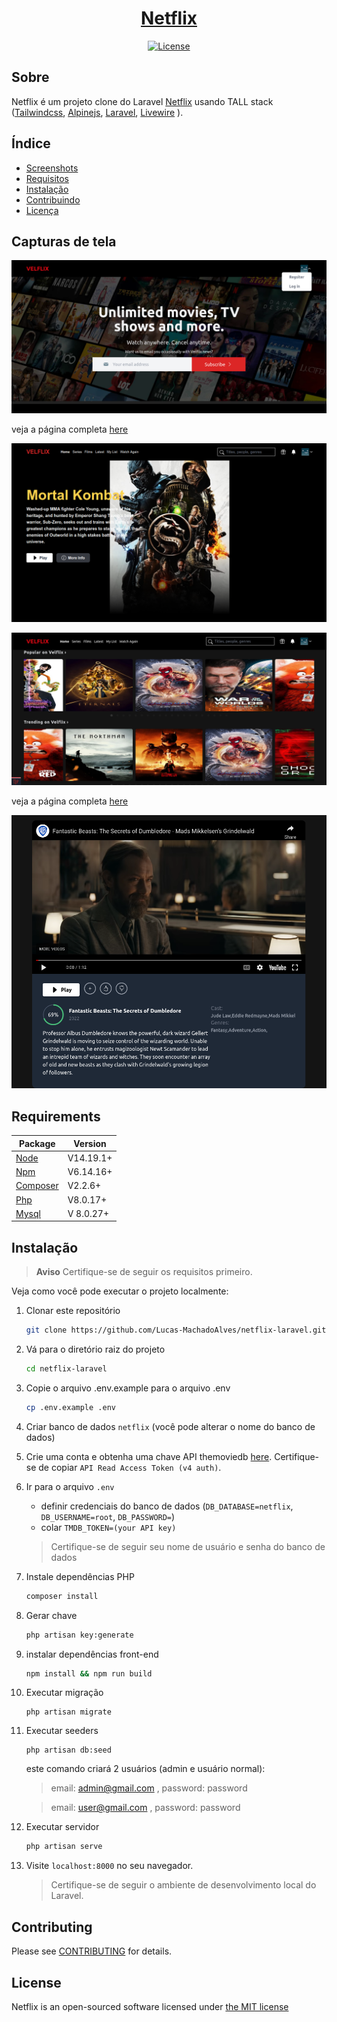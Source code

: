 <a href="https://github.com/Lucas-MachadoAlves/netflix-laravel"> <h1 align="center">Netflix</h1></a>
<p align="center"><a href="https://github.com/Lucas-MachadoAlves/netflix-laravel/blob/main/LICENSE"><img src="https://poser.pugx.org/cpriego/valet-linux/license.svg" alt="License"></a>
</p>

## Sobre

Netflix é um projeto clone do Laravel [Netflix](https://netflix.com) usando TALL stack ([Tailwindcss](https://tailwindcss.com/), [Alpinejs](https://github.com/alpinejs/alpine/), [Laravel](https://laravel.com/), [Livewire](https://laravel-livewire.com/) ).

## Índice

* [Screenshots](#screenshots)
* [Requisitos](#requirements)
* [Instalação](#installation)
* [Contribuindo](#contributing)
* [Licença](#license)

<a name="screenshots"></a>
## Capturas de tela

![home page](https://raw.githubusercontent.com/Lucas-MachadoAlves/netflix-laravel/main/public/img/home.png)

veja a página completa [here](https://raw.githubusercontent.com/Lucas-MachadoAlves/netflix-laravel/main/public/img/home-full-page.png)

![movies header](https://raw.githubusercontent.com/Lucas-MachadoAlves/netflix-laravel/main/public/img/movies-header.png)

![movies](https://raw.githubusercontent.com/Lucas-MachadoAlves/netflix-laravel/main/public/img/movies.png)

veja a página completa [here](https://raw.githubusercontent.com/Lucas-MachadoAlves/netflix-laravel/main/public/img/movies-full-page.png)

![Detail movies](https://raw.githubusercontent.com/Lucas-MachadoAlves/netflix-laravel/main/public/img/details-movie.png)

<a name="requirements"></a>
## Requirements

Package | Version
--- | ---
[Node](https://nodejs.org/en/) | V14.19.1+
[Npm](https://nodejs.org/en/)  | V6.14.16+ 
[Composer](https://getcomposer.org/)  | V2.2.6+
[Php](https://www.php.net/)  | V8.0.17+
[Mysql](https://www.mysql.com/)  |V 8.0.27+

<a name="installation"></a>
## Instalação

> **Aviso**
> Certifique-se de seguir os requisitos primeiro.

Veja como você pode executar o projeto localmente:
1. Clonar este repositório
    ```sh
    git clone https://github.com/Lucas-MachadoAlves/netflix-laravel.git
    ```

1. Vá para o diretório raiz do projeto
    ```sh
    cd netflix-laravel
    ```

1. Copie o arquivo .env.example para o arquivo .env
    ```sh
    cp .env.example .env
    ```
1. Criar banco de dados `netflix` (você pode alterar o nome do banco de dados)

1. Crie uma conta e obtenha uma chave API themoviedb [ here](https://www.themoviedb.org/settings/api). Certifique-se de copiar `API Read Access Token (v4 auth)`.

1. Ir para o arquivo `.env` 
    - definir credenciais do banco de dados (`DB_DATABASE=netflix`, `DB_USERNAME=root`, `DB_PASSWORD=`)
    - colar `TMDB_TOKEN=(your API key)` 
    > Certifique-se de seguir seu nome de usuário e senha do banco de dados

1. Instale dependências PHP
    ```sh
    composer install
    ```

1. Gerar chave
    ```sh
    php artisan key:generate
    ```

1. instalar dependências front-end
    ```sh
    npm install && npm run build
    ```

1. Executar migração
    ```
    php artisan migrate
    ```
    
1. Executar seeders
    ```
    php artisan db:seed
    ```
    este comando criará 2 usuários (admin e usuário normal):
     > email: admin@gmail.com , password: password

     > email: user@gmail.com , password: password 

1. Executar servidor 

    ```sh
    php artisan serve
    ```  

1. Visite `localhost:8000` no seu navegador.     

    > Certifique-se de seguir o ambiente de desenvolvimento local do Laravel.

<a name="contributing"></a>
## Contributing

Please see [CONTRIBUTING](CONTRIBUTING.md) for details.

<a name="license"></a>
## License
Netflix is an open-sourced software licensed under [the MIT license](https://github.com/Lucas-MachadoAlves/netflix-laravel/blob/main/LICENSE)
